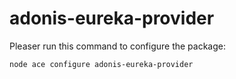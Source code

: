 # adonis-eureka-provider

Pleaser run this command to configure the package:

`node ace configure adonis-eureka-provider`
